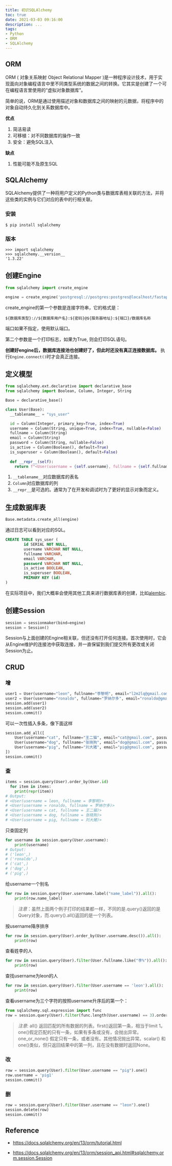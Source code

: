 ```yaml
---
title: 初识SQLAlchemy
toc: true
date: 2021-03-03 09:16:00
description: ...
tags:
- Python
- ORM
- SQLAlchemy
---
```


## ORM

ORM ( 对象关系映射 Object Relational Mapper )是一种程序设计技术，用于实现面向对象编程语言中里不同类型系统的数据之间的转换。它其实是创建了一个可在编程语言里使用的“虚拟对象数据库”。

简单的说，ORM是通过使用描述对象和数据库之间的映射的元数据，将程序中的对象自动持久化到关系数据库中。

**优点**

1. 简洁易读
2. 可移植：对不同数据库的操作一致
3. 安全：避免SQL注入

**缺点**

1. 性能可能不及原生SQL

## SQLAlchemy

SQLAlchemy提供了一种将用户定义的Python类与数据库表相关联的方法，并将这些类的实例与它们对应的表中的行相关联。

### 安装

```shell
$ pip install sqlalchemy
```

### 版本

```shell
>>> import sqlalchemy
>>> sqlalchemy.__version__
'1.3.22'
```

## 创建Engine

```python
from sqlalchemy import create_engine

engine = create_engine('postgresql://postgres:postgres@localhost/fastapi-vue-admin', echo=True)
```

create_engine的第一个参数是连接字符串，它的格式是：

`${数据库类型}://${数据库用户名}:${密码}@${服务器地址}:${端口}/数据库名称`

端口如果不指定，使用默认端口。

第二个参数是一个打印标志，如果为True, 则会打印SQL语句。

**创建好engine后，数据库连接池也创建好了，但此时还没有真正连接数据库。** 执行`Engine.connect()`时才会真正连接。

## 定义模型

```python
from sqlalchemy.ext.declarative import declarative_base
from sqlalchemy import Boolean, Column, Integer, String

Base = declarative_base()

class User(Base):
  __tablename__ = "sys_user"

  id = Column(Integer, primary_key=True, index=True)
  username = Column(String, unique=True, index=True, nullable=False)
  fullname = Column(String)
  email = Column(String)
  password = Column(String, nullable=False)
  is_active = Column(Boolean(), default=True)
  is_superuser = Column(Boolean(), default=False)
  
  def __repr__(self):
    return f"<User(username = {self.username}, fullname = {self.fullname})>"
```

1. `__tablename__`对应数据库的表名
2. `Column`对应数据库的列
3. `__repr__`是可选的。通常为了在开发和调试时为了更好的显示对象而定义。

## 生成数据库表

```python
Base.metadata.create_all(engine)
```

通过日志可以看到对应的SQL。

```sql
CREATE TABLE sys_user (
        id SERIAL NOT NULL, 
        username VARCHAR NOT NULL, 
        fullname VARCHAR, 
        email VARCHAR, 
        password VARCHAR NOT NULL, 
        is_active BOOLEAN, 
        is_superuser BOOLEAN, 
        PRIMARY KEY (id)
)
```

在实际项目中，我们大概率会使用其他工具来进行数据库表的创建，比如[alembic](https://alembic.sqlalchemy.org/en/latest/).

## 创建Session

```python
session = sessionmaker(bind=engine)
session = Session()
```

Session与上面创建的Engine相关联，但还没有打开任何连接。首次使用时，它会从Engine维护的连接池中获取连接，并一直保留到我们提交所有更改或关闭Session为止。

## CRUD

### 增

```python
user1 = User(username="leon", fullname="李黎明", email="l2m2lq@gmail.com", password="123456")
user2 = User(username="ronaldo", fullname="罗纳尔多", email="ronaldo@gmail.com", password="123456")
session.add(user1)
session.add(user2)
session.commit()
```

可以一次性插入多条，像下面这样

```python
session.add_all([
    User(username="cat", fullname="王二猫", email="cat@gmail.com", password="123456"),
    User(username="dog", fullname="张晓狗", email="dog@gmail.com", password="123456"),
    User(username="pig", fullname="刘大猪", email="pig@gmail.com", password="123456")
])
session.commit()
```

### 查

```python
items = session.query(User).order_by(User.id)
  for item in items:
    print(repr(item))
# Output:
# <User(username = leon, fullname = 李黎明)>
# <User(username = ronaldo, fullname = 罗纳尔多)>
# <User(username = cat, fullname = 王二猫)>
# <User(username = dog, fullname = 张晓狗)>
# <User(username = pig, fullname = 刘大猪)>
```

只查固定列

```python
for username in session.query(User.username):
    print(username)
# Output:
# ('leon',)
# ('ronaldo',)
# ('cat',)
# ('dog',)
# ('pig',)
```

给username一个别名

```python
for row in session.query(User.username.label("name_label")).all():
    print(row.name_label)
```

> *注意*：虽然上面两个例子打印的结果都一样，不同的是.query()返回的是Query对象，而.query().all()返回的是一个列表。

按username降序排序

```python
for row in session.query(User).order_by(User.username.desc()).all():
    print(row)
```

查看姓李的人

```python
for row in session.query(User).filter(User.fullname.like("李%")).all():
    print(row)
```

查找username为leon的人

```python
for row in session.query(User).filter(User.username == 'leon').all():
    print(row)
```

查看username为三个字符的按照username升序后的第一个：

```python
from sqlalchemy.sql.expression import func
row = session.query(User).filter(func.length(User.username) == 3).order_by(User.username).first()
```

>*注意*: all() 返回匹配的所有数据的列表。first()返回第一条，相当于limit 1。one()假定匹配的只有一条，如果有多条或没有，会抛出异常。one_or_none() 假定只有一条，或者没有。其他情况抛出异常。scalar() 和one()类似，但只返回结果中的第一列，且在没有数据时返回None。

### 改

```python
row = session.query(User).filter(User.username == "pig").one()
row.username = 'pig1'
session.commit()
```

### 删

```python
row = session.query(User).filter(User.username == "leon").one()
session.delete(row)
session.commit()
```

## Reference

- https://docs.sqlalchemy.org/en/13/orm/tutorial.html

- https://docs.sqlalchemy.org/en/13/orm/session_api.html#sqlalchemy.orm.session.Session

